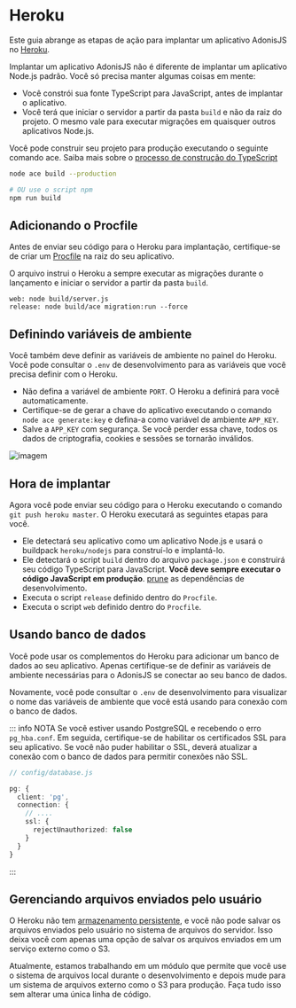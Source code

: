 # Heroku

Este guia abrange as etapas de ação para implantar um aplicativo AdonisJS no [Heroku](https://devcenter.heroku.com/articles/deploying-nodejs).

Implantar um aplicativo AdonisJS não é diferente de implantar um aplicativo Node.js padrão. Você só precisa manter algumas coisas em mente:

- Você constrói sua fonte TypeScript para JavaScript, antes de implantar o aplicativo.
- Você terá que iniciar o servidor a partir da pasta `build` e não da raiz do projeto. O mesmo vale para executar migrações em quaisquer outros aplicativos Node.js.

Você pode construir seu projeto para produção executando o seguinte comando ace. Saiba mais sobre o [processo de construção do TypeScript](/docs/guides/fundamentals/typescript-build-process.md)

```sh
node ace build --production

# OU use o script npm
npm run build
```

## Adicionando o Procfile
Antes de enviar seu código para o Heroku para implantação, certifique-se de criar um [Procfile](https://devcenter.heroku.com/articles/procfile#deploying-to-heroku) na raiz do seu aplicativo.

O arquivo instrui o Heroku a sempre executar as migrações durante o lançamento e iniciar o servidor a partir da pasta `build`.

```text
web: node build/server.js
release: node build/ace migration:run --force
```

## Definindo variáveis ​​de ambiente
Você também deve definir as variáveis ​​de ambiente no painel do Heroku. Você pode consultar o `.env` de desenvolvimento para as variáveis ​​que você precisa definir com o Heroku.

- Não defina a variável de ambiente `PORT`. O Heroku a definirá para você automaticamente.
- Certifique-se de gerar a chave do aplicativo executando o comando `node ace generate:key` e defina-a como variável de ambiente `APP_KEY`.
- Salve a `APP_KEY` com segurança. Se você perder essa chave, todos os dados de criptografia, cookies e sessões se tornarão inválidos.

![imagem](https://res.cloudinary.com/adonis-js/image/upload/f_auto,q_auto/v1619085409/v5/heroku-env-vars.jpg)

## Hora de implantar
Agora você pode enviar seu código para o Heroku executando o comando `git push heroku master`. O Heroku executará as seguintes etapas para você.

- Ele detectará seu aplicativo como um aplicativo Node.js e usará o buildpack `heroku/nodejs` para construí-lo e implantá-lo.
- Ele detectará o script `build` dentro do arquivo `package.json` e construirá seu código TypeScript para JavaScript. **Você deve sempre executar o código JavaScript em produção**.
[prune](https://docs.npmjs.com/cli/v7/commands/npm-prune) as dependências de desenvolvimento.
- Executa o script `release` definido dentro do `Procfile`.
- Executa o script `web` definido dentro do `Procfile`.

## Usando banco de dados
Você pode usar os complementos do Heroku para adicionar um banco de dados ao seu aplicativo. Apenas certifique-se de definir as variáveis ​​de ambiente necessárias para o AdonisJS se conectar ao seu banco de dados.

Novamente, você pode consultar o `.env` de desenvolvimento para visualizar o nome das variáveis ​​de ambiente que você está usando para conexão com o banco de dados.

::: info NOTA
Se você estiver usando PostgreSQL e recebendo o erro `pg_hba.conf`. Em seguida, certifique-se de habilitar os certificados SSL para seu aplicativo. Se você não puder habilitar o SSL, deverá atualizar a conexão com o banco de dados para permitir conexões não SSL.

```ts
// config/database.js

pg: {
  client: 'pg',
  connection: {
    // ....
    ssl: {
      rejectUnauthorized: false
    }
  }
}
```
:::

## Gerenciando arquivos enviados pelo usuário
O Heroku não tem [armazenamento persistente](https://help.heroku.com/K1PPS2WM/why-are-my-file-uploads-missing-deleted), e você não pode salvar os arquivos enviados pelo usuário no sistema de arquivos do servidor. Isso deixa você com apenas uma opção de salvar os arquivos enviados em um serviço externo como o S3.

Atualmente, estamos trabalhando em um módulo que permite que você use o sistema de arquivos local durante o desenvolvimento e depois mude para um sistema de arquivos externo como o S3 para produção. Faça tudo isso sem alterar uma única linha de código.
